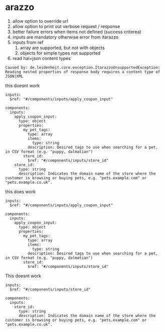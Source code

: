 # arazzo


1. allow option to override url
2. allow option to print out verbose request / response
3. better failure errors when items not defined (success criterea)
4. inputs are mandatory otherwise error from itarazzo
5. inputs from ref
   1. array are supported, but not with objects
   2. objects for simple types not supported
6. read hal+json content types

```
Caused by: de.leidenheit.core.exception.ItarazzoUnsupportedException: Reading nested properties of response body requires a content type of JSON|XML
```


this doesnt work

    inputs:
      $ref: "#/components/inputs/apply_coupon_input"

```
components:
  inputs:
    apply_coupon_input:
      type: object
      properties:
        my_pet_tags:
          type: array
          items:
            type: string
          description: Desired tags to use when searching for a pet, in CSV format (e.g. "puppy, dalmatian")
        store_id:
          $ref: "#/components/inputs/store_id"
    store_id:
      type: string
      description: Indicates the domain name of the store where the customer is browsing or buying pets, e.g. "pets.example.com" or "pets.example.co.uk".
```

this does work

    inputs:
      $ref: "#/components/inputs/apply_coupon_input"

```
components:
  inputs:
    apply_coupon_input:
      type: object
      properties:
        my_pet_tags:
          type: array
          items:
            type: string
          description: Desired tags to use when searching for a pet, in CSV format (e.g. "puppy, dalmatian")
        store_id:
          $ref: "#/components/inputs/store_id"
```


This doesnt work

    inputs:
      $ref: "#/components/inputs/store_id"

```
components:
  inputs:
    store_id:
      type: string
      description: Indicates the domain name of the store where the customer is browsing or buying pets, e.g. "pets.example.com" or "pets.example.co.uk".
   